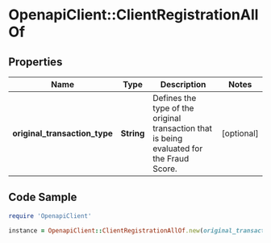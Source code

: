 # OpenapiClient::ClientRegistrationAllOf

## Properties

Name | Type | Description | Notes
------------ | ------------- | ------------- | -------------
**original_transaction_type** | **String** | Defines the type of the original transaction that is being evaluated for the Fraud Score. | [optional] 

## Code Sample

```ruby
require 'OpenapiClient'

instance = OpenapiClient::ClientRegistrationAllOf.new(original_transaction_type: registration/client)
```


